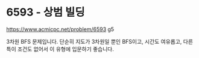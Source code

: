 # 6593 - 상범 빌딩

<https://www.acmicpc.net/problem/6593> g5

3차원 BFS 문제입니다.
단순히 지도가 3차원일 뿐인 BFS이고, 시간도 여유롭고, 다른 특이 조건도 없어서 이 유형에 입문하기 좋습니다.

